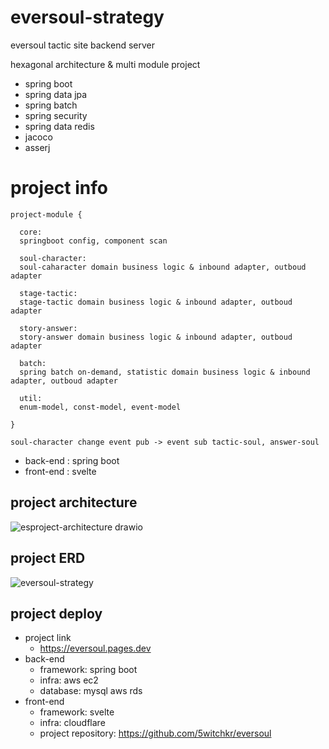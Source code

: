 # eversoul-strategy


eversoul tactic site backend server

hexagonal architecture & multi module project

  - spring boot
  - spring data jpa
  - spring batch
  - spring security
  - spring data redis
  - jacoco
  - asserj

# project info
  ```
  project-module { 
  
    core: 
    springboot config, component scan
    
    soul-character: 
    soul-caharacter domain business logic & inbound adapter, outboud adapter
    
    stage-tactic: 
    stage-tactic domain business logic & inbound adapter, outboud adapter
    
    story-answer: 
    story-answer domain business logic & inbound adapter, outboud adapter
    
    batch: 
    spring batch on-demand, statistic domain business logic & inbound adapter, outboud adapter
    
    util: 
    enum-model, const-model, event-model
    
  }
  
  soul-character change event pub -> event sub tactic-soul, answer-soul 
  ```


  - back-end : spring boot
  - front-end : svelte

## project architecture

![esproject-architecture drawio](https://user-images.githubusercontent.com/95848796/216316351-6f213c6f-2966-4239-8266-f3f6fca9aedc.png)


## project ERD
![eversoul-strategy](https://user-images.githubusercontent.com/95848796/216323175-946efe3e-728c-4d90-abb9-849c55e289a1.png)



## project deploy
  - project link
    - https://eversoul.pages.dev
  - back-end
    - framework: spring boot
    - infra: aws ec2
    - database: mysql aws rds
  - front-end
    - framework: svelte
    - infra: cloudflare
    - project repository: https://github.com/5witchkr/eversoul

